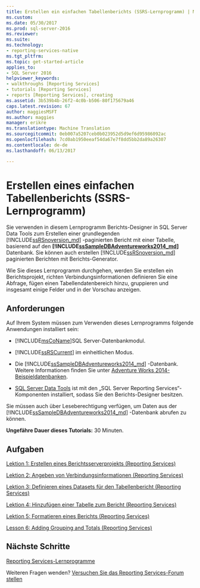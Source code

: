 ```yaml
---
title: Erstellen ein einfachen Tabellenberichts (SSRS-Lernprogramm) | Microsoft Docs
ms.custom: 
ms.date: 05/30/2017
ms.prod: sql-server-2016
ms.reviewer: 
ms.suite: 
ms.technology:
- reporting-services-native
ms.tgt_pltfrm: 
ms.topic: get-started-article
applies_to:
- SQL Server 2016
helpviewer_keywords:
- walkthroughs [Reporting Services]
- tutorials [Reporting Services]
- reports [Reporting Services], creating
ms.assetid: 3b539b4b-26f2-4c0b-b506-80f175679a46
caps.latest.revision: 67
author: maggiesMSFT
ms.author: maggies
manager: erikre
ms.translationtype: Machine Translation
ms.sourcegitcommit: 0eb007a5207ceb0b023952d5d9ef6d95986092ac
ms.openlocfilehash: 7cd0ab1950eeaf54da67e7f8dd5bb2da89a26307
ms.contentlocale: de-de
ms.lasthandoff: 06/13/2017

---
```


# <a name="create-a-basic-table-report-ssrs-tutorial"></a>Erstellen eines einfachen Tabellenberichts (SSRS-Lernprogramm)

Sie verwenden in diesem Lernprogramm Berichts-Designer in SQL Server Data Tools zum Erstellen einer grundlegenden [!INCLUDE[ssRSnoversion_md](../includes/ssrsnoversion-md.md)] -paginierten Bericht mit einer Tabelle, basierend auf den  **[!INCLUDE[ssSampleDBAdventureworks2014_md](../includes/sssampledbadventureworks2014-md.md)]**  Datenbank. Sie können auch erstellen [!INCLUDE[ssRSnoversion_md](../includes/ssrsnoversion-md.md)] paginierten Berichten mit Berichts-Generator. 

Wie Sie dieses Lernprogramm durchgehen, werden Sie erstellen ein Berichtsprojekt, richten Verbindungsinformationen definieren Sie eine Abfrage, fügen einen Tabellendatenbereich hinzu, gruppieren und insgesamt einige Felder und in der Vorschau anzeigen.  
  
## <a name="requirements"></a>Anforderungen  
Auf Ihrem System müssen zum Verwenden dieses Lernprogramms folgende Anwendungen installiert sein:  
  
-   [!INCLUDE[msCoName](../includes/msconame-md.md)]SQL Server-Datenbankmodul.  
  
-   [!INCLUDE[ssRSCurrent](../includes/ssrscurrent-md.md)] im einheitlichen Modus.  
  
-   Die [!INCLUDE[ssSampleDBAdventureworks2014_md](../includes/sssampledbadventureworks2014-md.md)] -Datenbank.  Weitere Informationen finden Sie unter [Adventure Works 2014-Beispieldatenbanken](https://msftdbprodsamples.codeplex.com/releases/view/125550).  
  
 -   [SQL Server Data Tools](https://msdn.microsoft.com/library/mt204009.aspx) ist mit den „SQL Server Reporting Services“-Komponenten installiert, sodass Sie den Berichts-Designer besitzen.    
  
Sie müssen auch über Leseberechtigung verfügen, um Daten aus der [!INCLUDE[ssSampleDBAdventureworks2014_md](../includes/sssampledbadventureworks2014-md.md)] -Datenbank abrufen zu können.

**Ungefähre Dauer dieses Tutorials:** 30 Minuten.
  
## <a name="tasks"></a>Aufgaben  
[Lektion 1: Erstellen eines Berichtsserverprojekts &#40;Reporting Services&#41;](../reporting-services/lesson-1-creating-a-report-server-project-reporting-services.md)  
  
[Lektion 2: Angeben von Verbindungsinformationen &#40;Reporting Services&#41;](../reporting-services/lesson-2-specifying-connection-information-reporting-services.md)  
  
[Lektion 3: Definieren eines Datasets für den Tabellenbericht &#40;Reporting Services&#41;](../reporting-services/lesson-3-defining-a-dataset-for-the-table-report-reporting-services.md)  
  
[Lektion 4: Hinzufügen einer Tabelle zum Bericht &#40;Reporting Services&#41;](../reporting-services/lesson-4-adding-a-table-to-the-report-reporting-services.md)  
  
[Lektion 5: Formatieren eines Berichts &#40;Reporting Services&#41;](../reporting-services/lesson-5-formatting-a-report-reporting-services.md)  
  
[Lesson 6: Adding Grouping and Totals &#40;Reporting Services&#41;](../reporting-services/lesson-6-adding-grouping-and-totals-reporting-services.md)  

## <a name="next-steps"></a>Nächste Schritte

[Reporting Services-Lernprogramme](../reporting-services/reporting-services-tutorials-ssrs.md)  

Weiteren Fragen wenden? [Versuchen Sie das Reporting Services-Forum stellen](http://go.microsoft.com/fwlink/?LinkId=620231)
